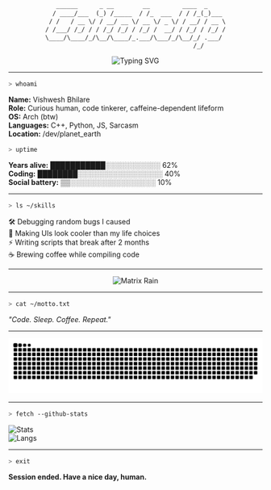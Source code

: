 
<!-- Terminal-Style GitHub Profile README -->

<div align="center">
  
```
   ______      _ __        __         ____  _     
  / ____/___  (_) /_____  / /_  ___  / / /_(_)___ 
 / /   / __ \/ / __/ __ \/ __ \/ _ \/ / __/ / __ \
/ /___/ /_/ / / /_/ /_/ / /_/ /  __/ / /_/ / /_/ /
\____/\____/_/\__/\____/_.___/\___/_/\__/_/ .___/ 
                                         /_/      
```

</div>

<div align="center">

![Typing SVG](https://readme-typing-svg.demolab.com?font=Fira+Code&pause=1000&color=A020F0&width=435&lines=Welcome+to+my+Terminal;Run+'help'+for+commands;Enjoy+your+stay!)

</div>

---

```bash
> whoami
```
**Name:** Vishwesh Bhilare  
**Role:** Curious human, code tinkerer, caffeine-dependent lifeform  
**OS:** Arch (btw)  
**Languages:** C++, Python, JS, Sarcasm  
**Location:** /dev/planet_earth  

```bash
> uptime
```
**Years alive:** ███████████░░░░░░░░░░░ 62%  
**Coding:** ████████░░░░░░░░░░░░░░░░░ 40%  
**Social battery:** ▒▒░░░░░░░░░░░░░░░░░ 10%  

---

```bash
> ls ~/skills
```
🛠️ Debugging random bugs I caused  
🎨 Making UIs look cooler than my life choices  
⚡ Writing scripts that break after 2 months  
☕ Brewing coffee while compiling code  

---

<div align="center">

![Matrix Rain](https://i.imgur.com/fYkQ2Qp.gif)

</div>

---

```bash
> cat ~/motto.txt
```
_"Code. Sleep. Coffee. Repeat."_  

---

<div align="center">

![Snake animation](https://raw.githubusercontent.com/Platane/snk/output/github-contribution-grid-snake.svg)

</div>

---

```bash
> fetch --github-stats
```
![Stats](https://github-readme-stats.vercel.app/api?username=VishweshBhilare&show_icons=true&theme=radical)  
![Langs](https://github-readme-stats.vercel.app/api/top-langs/?username=VishweshBhilare&layout=compact&theme=radical)  

---

```bash
> exit
```
**Session ended. Have a nice day, human.**  

